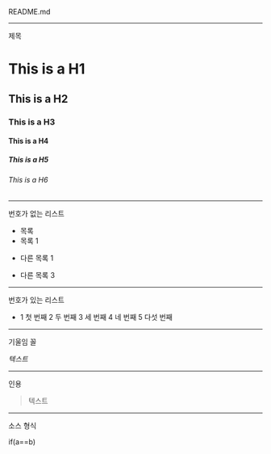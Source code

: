 README.md

---
제목
# This is a H1
## This is a H2
### This is a H3
#### This is a H4
##### This is a H5
###### This is a H6

---
번호가 없는 리스트
+ 목록
+ 목록 1
- 다른 목록 1
+ 다른 목록 3

---
번호가 있는 리스트
+ 1 첫 번째
2 두 번째
3 세 번째
4 네 번째
5 다섯 번째

---
기울임 꼴

*텍스트*

---
인용
> 텍스트

---
소스 형식

  if(a==b)
  
